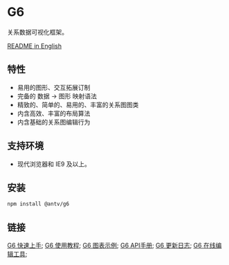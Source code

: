 # G6

关系数据可视化框架。

[README in English](README.md)

## 特性

* 易用的图形、交互拓展订制
* 完备的 数据 -> 图形 映射语法
* 精致的、简单的、易用的、丰富的关系图图类
* 内含高效、丰富的布局算法
* 内含基础的关系图编辑行为

## 支持环境

* 现代浏览器和 IE9 及以上。

## 安装

```bash
npm install @antv/g6
```

## 链接

[G6 快速上手](https://antv.alipay.com/g6/doc/index.html);
[G6 使用教程](https://antv.alipay.com/g6/doc/tutorial/base.html);
[G6 图表示例](https://antv.alipay.com/g6/demo/index.html);
[G6 API手册](https://antv.alipay.com/g6/api/index.html);
[G6 更新日志](https://antv.alipay.com/g6/doc/history.html);
[G6 在线编辑工具](https://antv.alipay.com/g6/tools/index.html);
